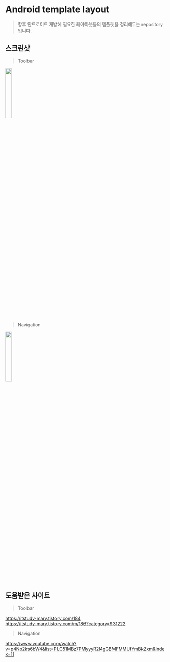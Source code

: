 # Android template layout
> 향후 안드로이드 개발에 필요한 레이아웃들의 템플릿을 정리해두는 repository입니다.

## 스크린샷

> Toolbar

<div>
<img src="https://user-images.githubusercontent.com/48644958/105358887-154a9500-5c3a-11eb-9c21-f94f7342b734.jpg" height="20%" width="20%"></img>
</div>

> Navigation
<div>
<img src="https://user-images.githubusercontent.com/48644958/105358889-15e32b80-5c3a-11eb-9913-f83a3a975219.jpg" height="20%" width="20%"></img>
</div>

## 도움받은 사이트

> Toolbar

https://itstudy-mary.tistory.com/184 <br>
https://itstudy-mary.tistory.com/m/186?category=931222 <br>

> Navigation

https://www.youtube.com/watch?v=p4Np2ks6bW4&list=PLC51MBz7PMyyyR2l4gGBMFMMUfYmBkZxm&index=11 <br>
